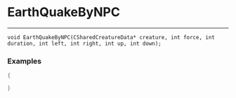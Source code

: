 # EarthQuakeByNPC
---
```
void EarthQuakeByNPC(CSharedCreatureData* creature, int force, int duration, int left, int right, int up, int down);
```

### Examples
```cpp - C++
{

}
```

